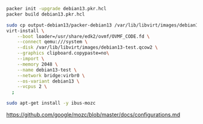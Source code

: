 ```sh
packer init -upgrade debian13.pkr.hcl
packer build debian13.pkr.hcl
```
```sh
sudo cp output-debian13/packer-debian13 /var/lib/libvirt/images/debian13-test.qcow2
virt-install \
    --boot loader=/usr/share/edk2/ovmf/OVMF_CODE.fd \
    --connect qemu:///system \
    --disk /var/lib/libvirt/images/debian13-test.qcow2 \
    --graphics clipboard.copypaste=no\
    --import \
    --memory 2048 \
    --name debian13-test \
    --network bridge:virbr0 \
    --os-variant debian13 \
    --vcpus 2 \
  ;
```
```sh
sudo apt-get install -y ibus-mozc
```
https://github.com/google/mozc/blob/master/docs/configurations.md
